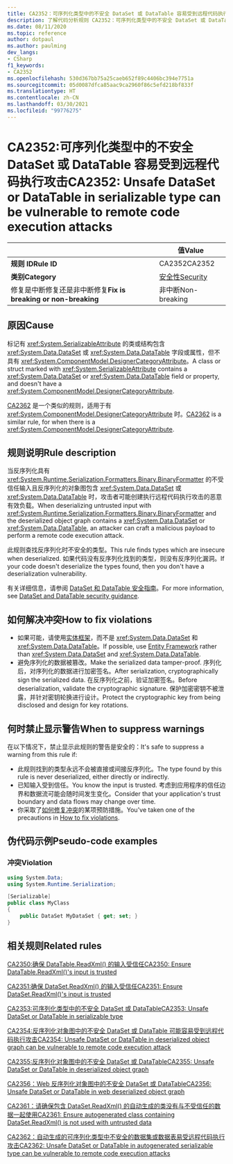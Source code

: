 ```yaml
---
title: CA2352：可序列化类型中的不安全 DataSet 或 DataTable 容易受到远程代码执行攻击（代码分析）
description: 了解代码分析规则 CA2352：可序列化类型中的不安全 DataSet 或 DataTable 容易受到远程代码执行攻击
ms.date: 08/11/2020
ms.topic: reference
author: dotpaul
ms.author: paulming
dev_langs:
- CSharp
f1_keywords:
- CA2352
ms.openlocfilehash: 530d367bb75a25caeb652f89c4406bc394e7751a
ms.sourcegitcommit: 05d0087dfca85aac9ca2960f86c5efd218bf833f
ms.translationtype: HT
ms.contentlocale: zh-CN
ms.lasthandoff: 03/30/2021
ms.locfileid: "99776275"
---
```

# <a name="ca2352-unsafe-dataset-or-datatable-in-serializable-type-can-be-vulnerable-to-remote-code-execution-attacks"></a><span data-ttu-id="bdfce-103">CA2352:可序列化类型中的不安全 DataSet 或 DataTable 容易受到远程代码执行攻击</span><span class="sxs-lookup"><span data-stu-id="bdfce-103">CA2352: Unsafe DataSet or DataTable in serializable type can be vulnerable to remote code execution attacks</span></span>

| | <span data-ttu-id="bdfce-104">值</span><span class="sxs-lookup"><span data-stu-id="bdfce-104">Value</span></span> |
|-|-|
| <span data-ttu-id="bdfce-105">**规则 ID**</span><span class="sxs-lookup"><span data-stu-id="bdfce-105">**Rule ID**</span></span> |<span data-ttu-id="bdfce-106">CA2352</span><span class="sxs-lookup"><span data-stu-id="bdfce-106">CA2352</span></span>|
| <span data-ttu-id="bdfce-107">**类别**</span><span class="sxs-lookup"><span data-stu-id="bdfce-107">**Category**</span></span> |[<span data-ttu-id="bdfce-108">安全性</span><span class="sxs-lookup"><span data-stu-id="bdfce-108">Security</span></span>](security-warnings.md)|
| <span data-ttu-id="bdfce-109">修复是中断修复还是非中断修复</span><span class="sxs-lookup"><span data-stu-id="bdfce-109">**Fix is breaking or non-breaking**</span></span> |<span data-ttu-id="bdfce-110">非中断</span><span class="sxs-lookup"><span data-stu-id="bdfce-110">Non-breaking</span></span>|

## <a name="cause"></a><span data-ttu-id="bdfce-111">原因</span><span class="sxs-lookup"><span data-stu-id="bdfce-111">Cause</span></span>

<span data-ttu-id="bdfce-112">标记有 <xref:System.SerializableAttribute> 的类或结构包含 <xref:System.Data.DataSet> 或 <xref:System.Data.DataTable> 字段或属性，但不具有 <xref:System.ComponentModel.DesignerCategoryAttribute>。</span><span class="sxs-lookup"><span data-stu-id="bdfce-112">A class or struct marked with <xref:System.SerializableAttribute> contains a <xref:System.Data.DataSet> or <xref:System.Data.DataTable> field or property, and doesn't have a <xref:System.ComponentModel.DesignerCategoryAttribute>.</span></span>

<span data-ttu-id="bdfce-113">[CA2362](ca2362.md) 是一个类似的规则，适用于有 <xref:System.ComponentModel.DesignerCategoryAttribute> 时。</span><span class="sxs-lookup"><span data-stu-id="bdfce-113">[CA2362](ca2362.md) is a similar rule, for when there is a <xref:System.ComponentModel.DesignerCategoryAttribute>.</span></span>

## <a name="rule-description"></a><span data-ttu-id="bdfce-114">规则说明</span><span class="sxs-lookup"><span data-stu-id="bdfce-114">Rule description</span></span>

<span data-ttu-id="bdfce-115">当反序列化具有 <xref:System.Runtime.Serialization.Formatters.Binary.BinaryFormatter> 的不受信任输入且反序列化的对象图包含 <xref:System.Data.DataSet> 或 <xref:System.Data.DataTable> 时，攻击者可能创建执行远程代码执行攻击的恶意有效负载。</span><span class="sxs-lookup"><span data-stu-id="bdfce-115">When deserializing untrusted input with <xref:System.Runtime.Serialization.Formatters.Binary.BinaryFormatter> and the deserialized object graph contains a <xref:System.Data.DataSet> or <xref:System.Data.DataTable>, an attacker can craft a malicious payload to perform a remote code execution attack.</span></span>

<span data-ttu-id="bdfce-116">此规则查找反序列化时不安全的类型。</span><span class="sxs-lookup"><span data-stu-id="bdfce-116">This rule finds types which are insecure when deserialized.</span></span> <span data-ttu-id="bdfce-117">如果代码没有反序列化找到的类型，则没有反序列化漏洞。</span><span class="sxs-lookup"><span data-stu-id="bdfce-117">If your code doesn't deserialize the types found, then you don't have a deserialization vulnerability.</span></span>

<span data-ttu-id="bdfce-118">有关详细信息，请参阅 [DataSet 和 DataTable 安全指南](../../../framework/data/adonet/dataset-datatable-dataview/security-guidance.md)。</span><span class="sxs-lookup"><span data-stu-id="bdfce-118">For more information, see [DataSet and DataTable security guidance](../../../framework/data/adonet/dataset-datatable-dataview/security-guidance.md).</span></span>

## <a name="how-to-fix-violations"></a><span data-ttu-id="bdfce-119">如何解决冲突</span><span class="sxs-lookup"><span data-stu-id="bdfce-119">How to fix violations</span></span>

- <span data-ttu-id="bdfce-120">如果可能，请使用[实体框架](/ef/)，而不是 <xref:System.Data.DataSet> 和 <xref:System.Data.DataTable>。</span><span class="sxs-lookup"><span data-stu-id="bdfce-120">If possible, use [Entity Framework](/ef/) rather than <xref:System.Data.DataSet> and <xref:System.Data.DataTable>.</span></span>
- <span data-ttu-id="bdfce-121">避免序列化的数据被篡改。</span><span class="sxs-lookup"><span data-stu-id="bdfce-121">Make the serialized data tamper-proof.</span></span> <span data-ttu-id="bdfce-122">序列化后，对序列化的数据进行加密签名。</span><span class="sxs-lookup"><span data-stu-id="bdfce-122">After serialization, cryptographically sign the serialized data.</span></span> <span data-ttu-id="bdfce-123">在反序列化之前，验证加密签名。</span><span class="sxs-lookup"><span data-stu-id="bdfce-123">Before deserialization, validate the cryptographic signature.</span></span> <span data-ttu-id="bdfce-124">保护加密密钥不被泄露，并针对密钥轮换进行设计。</span><span class="sxs-lookup"><span data-stu-id="bdfce-124">Protect the cryptographic key from being disclosed and design for key rotations.</span></span>

## <a name="when-to-suppress-warnings"></a><span data-ttu-id="bdfce-125">何时禁止显示警告</span><span class="sxs-lookup"><span data-stu-id="bdfce-125">When to suppress warnings</span></span>

<span data-ttu-id="bdfce-126">在以下情况下，禁止显示此规则的警告是安全的：</span><span class="sxs-lookup"><span data-stu-id="bdfce-126">It's safe to suppress a warning from this rule if:</span></span>

- <span data-ttu-id="bdfce-127">此规则找到的类型永远不会被直接或间接反序列化。</span><span class="sxs-lookup"><span data-stu-id="bdfce-127">The type found by this rule is never deserialized, either directly or indirectly.</span></span>
- <span data-ttu-id="bdfce-128">已知输入受到信任。</span><span class="sxs-lookup"><span data-stu-id="bdfce-128">You know the input is trusted.</span></span> <span data-ttu-id="bdfce-129">考虑到应用程序的信任边界和数据流可能会随时间发生变化。</span><span class="sxs-lookup"><span data-stu-id="bdfce-129">Consider that your application's trust boundary and data flows may change over time.</span></span>
- <span data-ttu-id="bdfce-130">你采取了[如何修复冲突](#how-to-fix-violations)的某项预防措施。</span><span class="sxs-lookup"><span data-stu-id="bdfce-130">You've taken one of the precautions in [How to fix violations](#how-to-fix-violations).</span></span>

## <a name="pseudo-code-examples"></a><span data-ttu-id="bdfce-131">伪代码示例</span><span class="sxs-lookup"><span data-stu-id="bdfce-131">Pseudo-code examples</span></span>

### <a name="violation"></a><span data-ttu-id="bdfce-132">冲突</span><span class="sxs-lookup"><span data-stu-id="bdfce-132">Violation</span></span>

```csharp
using System.Data;
using System.Runtime.Serialization;

[Serializable]
public class MyClass
{
    public DataSet MyDataSet { get; set; }
}
```

## <a name="related-rules"></a><span data-ttu-id="bdfce-133">相关规则</span><span class="sxs-lookup"><span data-stu-id="bdfce-133">Related rules</span></span>

[<span data-ttu-id="bdfce-134">CA2350:确保 DataTable.ReadXml() 的输入受信任</span><span class="sxs-lookup"><span data-stu-id="bdfce-134">CA2350: Ensure DataTable.ReadXml()'s input is trusted</span></span>](ca2350.md)

[<span data-ttu-id="bdfce-135">CA2351:确保 DataSet.ReadXml() 的输入受信任</span><span class="sxs-lookup"><span data-stu-id="bdfce-135">CA2351: Ensure DataSet.ReadXml()'s input is trusted</span></span>](ca2351.md)

[<span data-ttu-id="bdfce-136">CA2353:可序列化类型中的不安全 DataSet 或 DataTable</span><span class="sxs-lookup"><span data-stu-id="bdfce-136">CA2353: Unsafe DataSet or DataTable in serializable type</span></span>](ca2353.md)

[<span data-ttu-id="bdfce-137">CA2354:反序列化对象图中的不安全 DataSet 或 DataTable 可能容易受到远程代码执行攻击</span><span class="sxs-lookup"><span data-stu-id="bdfce-137">CA2354: Unsafe DataSet or DataTable in deserialized object graph can be vulnerable to remote code execution attack</span></span>](ca2354.md)

[<span data-ttu-id="bdfce-138">CA2355:反序列化对象图中的不安全 DataSet 或 DataTable</span><span class="sxs-lookup"><span data-stu-id="bdfce-138">CA2355: Unsafe DataSet or DataTable in deserialized object graph</span></span>](ca2355.md)

[<span data-ttu-id="bdfce-139">CA2356：Web 反序列化对象图中的不安全 DataSet 或 DataTable</span><span class="sxs-lookup"><span data-stu-id="bdfce-139">CA2356: Unsafe DataSet or DataTable in web deserialized object graph</span></span>](ca2356.md)

[<span data-ttu-id="bdfce-140">CA2361：请确保包含 DataSet.ReadXml() 的自动生成的类没有与不受信任的数据一起使用</span><span class="sxs-lookup"><span data-stu-id="bdfce-140">CA2361: Ensure autogenerated class containing DataSet.ReadXml() is not used with untrusted data</span></span>](ca2361.md)

[<span data-ttu-id="bdfce-141">CA2362：自动生成的可序列化类型中不安全的数据集或数据表易受远程代码执行攻击</span><span class="sxs-lookup"><span data-stu-id="bdfce-141">CA2362: Unsafe DataSet or DataTable in autogenerated serializable type can be vulnerable to remote code execution attacks</span></span>](ca2362.md)
